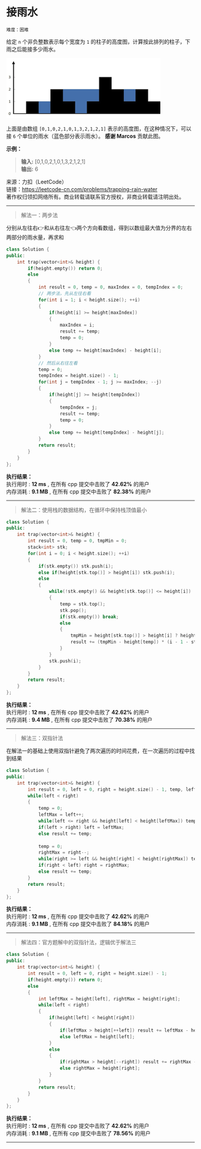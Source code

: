 # 接雨水 #  
`难度：困难` 
 
给定 `n` 个非负整数表示每个宽度为 `1` 的柱子的高度图，计算按此排列的柱子，下雨之后能接多少雨水。  

![示意图](./pic/rainwatertrap.png "接雨水")  

上面是由数组 `[0,1,0,2,1,0,1,3,2,1,2,1]` 表示的高度图，在这种情况下，可以接 `6` 个单位的雨水（蓝色部分表示雨水）。 **感谢 Marcos** 贡献此图。

**示例：**  
>**输入:** [0,1,0,2,1,0,1,3,2,1,2,1]  
>**输出:** 6  

来源：力扣（LeetCode）  
链接：https://leetcode-cn.com/problems/trapping-rain-water  
著作权归领扣网络所有。商业转载请联系官方授权，非商业转载请注明出处。  

---  
>解法一：两步法  

分别从左往右👉和从右往左👈两个方向看数组，得到以数组最大值为分界的左右两部分的雨水量，再求和  
```C++
class Solution {
public:
    int trap(vector<int>& height) {
        if(height.empty()) return 0;
        else
        {
            int result = 0, temp = 0, maxIndex = 0, tempIndex = 0;
            // 两步法，先从左往右看
            for(int i = 1; i < height.size(); ++i)
            {
                if(height[i] >= height[maxIndex])
                {
                    maxIndex = i;
                    result += temp;
                    temp = 0;
                }
                else temp += height[maxIndex] - height[i];
            }
            // 然后从右往左看
            temp = 0;
            tempIndex = height.size() - 1;
            for(int j = tempIndex - 1; j >= maxIndex; --j)
            {
                if(height[j] >= height[tempIndex])
                {
                    tempIndex = j;
                    result += temp;
                    temp = 0;
                }
                else temp += height[tempIndex] - height[j];
            }
            return result;
        }
    }
};
```  

**执行结果：**  
执行用时 : **12 ms** , 在所有 cpp 提交中击败了 **42.62%** 的用户  
内存消耗 : **9.1 MB** , 在所有 cpp 提交中击败了 **82.38%** 的用户  

---  
>解法二：使用栈的数据结构，在循环中保持栈顶值最小  

```C++
class Solution {
public:
    int trap(vector<int>& height) {
        int result = 0, temp = 0, tmpMin = 0;
        stack<int> stk;
        for(int i = 0; i < height.size(); ++i)
        {
            if(stk.empty()) stk.push(i);
            else if(height[stk.top()] > height[i]) stk.push(i);
            else
            {
                while(!stk.empty() && height[stk.top()] <= height[i])
                {
                    temp = stk.top();
                    stk.pop();
                    if(stk.empty()) break;
                    else
                    {
                        tmpMin = height[stk.top()] > height[i] ? height[i] : height[stk.top()];
                        result += (tmpMin - height[temp]) * (i - 1 - stk.top());
                    }
                }
                stk.push(i);
            }
        }
        return result;
    }
};
```  

**执行结果：**  
执行用时 : **12 ms** , 在所有 cpp 提交中击败了 **42.62%** 的用户  
内存消耗 : **9.4 MB** , 在所有 cpp 提交中击败了 **70.38%** 的用户  

---  
>解法三：双指针法  

在解法一的基础上使用双指针避免了两次遍历的时间花费，在一次遍历的过程中找到结果  
```C++
class Solution {
public:
    int trap(vector<int>& height) {
        int result = 0, left = 0, right = height.size() - 1, temp, leftMax, rightMax;
        while(left < right)
        {
            temp = 0;
            leftMax = left++;
            while(left <= right && height[left] < height[leftMax]) temp += height[leftMax] - height[left++];
            if(left > right) left = leftMax;
            else result += temp;

            temp = 0;
            rightMax = right--;
            while(right >= left && height[right] < height[rightMax]) temp += height[rightMax] - height[right--];
            if(right < left) right = rightMax;
            else result += temp;
        }
        return result;
    }
};
```  

**执行结果：**  
执行用时 : **12 ms** , 在所有 cpp 提交中击败了 **42.62%** 的用户  
内存消耗 : **9.1 MB** , 在所有 cpp 提交中击败了 **84.18%** 的用户  

---  
>解法四：官方题解中的双指针法，逻辑优于解法三  

```C++
class Solution {
public:
    int trap(vector<int>& height) {
        int result = 0, left = 0, right = height.size() - 1;
        if(height.empty()) return 0;
        else
        {
            int leftMax = height[left], rightMax = height[right];
            while(left < right)
            {
                if(height[left] < height[right])
                {
                    if(leftMax > height[++left]) result += leftMax - height[left];
                    else leftMax = height[left];
                }
                else
                {
                    if(rightMax > height[--right]) result += rightMax - height[right];
                    else rightMax = height[right];
                }
            }
            return result;
        }
    }
};
```  

**执行结果：**  
执行用时 : **12 ms** , 在所有 cpp 提交中击败了 **42.62%** 的用户  
内存消耗 : **9.1 MB** , 在所有 cpp 提交中击败了 **78.56%** 的用户  

---  